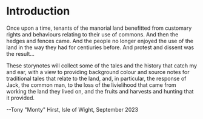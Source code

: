 # Introduction

Once upon a time, tenants of the manorial land benefitted from customary rights and behaviours relating to their use of commons. And then the hedges and fences came. And the people no longer enjoyed the use of the land in the way they had for centiuries before. And protest and dissent was the result...

These storynotes will collect some of the tales and the history that catch my and ear, with a view to providing background colour and source notes for traditional tales that relate to the land, and, in particular, the response of Jack, the common man, to the loss of the livielihood that came from working the land they lived on, and the fruits and harvests and hunting that it provided.

--Tony "Monty" Hirst, Isle of Wight, September 2023
